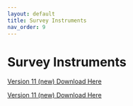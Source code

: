 ```yaml
---
layout: default
title: Survey Instruments
nav_order: 9
---
```


# Survey Instruments

[Version 11 (new) Download Here](https://gisumd.github.io/COVID-19-API-Documentation/assets/images/COVID19_symptom_survey_intl_V11_0607.pdf)

[Version 11 (new) Download Here](assets/images/COVID19_symptom_survey_intl_V11_0607.pdf)